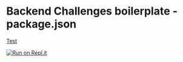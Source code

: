 # Backend Challenges boilerplate - package.json

[Test](https://replit.com/@VictorBecerra1)

[![Run on Repl.it](https://repl.it/badge/github/freeCodeCamp/boilerplate-npm)](https://repl.it/github/freeCodeCamp/boilerplate-npm)
